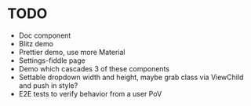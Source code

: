 # TODO

* Doc component
* Blitz demo
* Prettier demo, use more Material
* Settings-fiddle page
* Demo which cascades 3 of these components
* Settable dropdown width and height, maybe grab class via ViewChild and push in style?
* E2E tests to verify behavior from a user PoV
